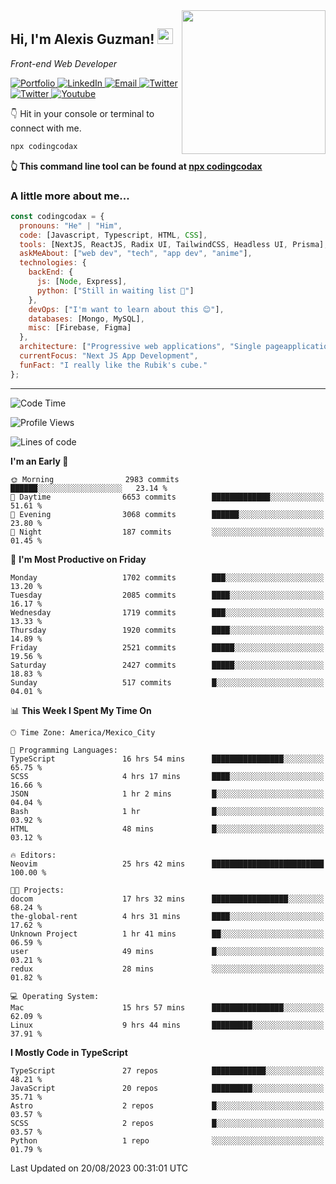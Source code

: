<img align='right' src="https://media.giphy.com/media/M9gbBd9nbDrOTu1Mqx/giphy.gif" width="230">
<h2>Hi, I'm Alexis Guzman! <img src="https://media.giphy.com/media/hvRJCLFzcasrR4ia7z/giphy.gif" width="25px"></h2>
<p><em>Front-end Web Developer</em></p>

<p>
  <a href='https://www.codingcodax.dev' target='_blank'>
    <img alt='Portfolio' src='https://img.shields.io/badge/Portfolio-black?logo=vercel&style=flat-square'>
  </a>
  <a href='https://linkedin.com/in/codingcodax' target='_blank'>
    <img alt='LinkedIn' src='https://img.shields.io/badge/LinkedIn-black?logo=LinkedIn&style=flat-square'>
  </a>
  <a href='mailto:codingcodax@gmail.com' target='_blank'>
    <img alt='Email' src='https://img.shields.io/badge/Email-black?logo=Gmail&style=flat-square'>
  </a>
  <a href='https://twitter.com/codingcodax' target='_blank'>
    <img alt='Twitter' src='https://img.shields.io/badge/Twitter-black?logo=Twitter&style=flat-square'>
  </a>
  <a href='https://www.instagram.com/codingcodax' target='_blank'>
    <img alt='Twitter' src='https://img.shields.io/badge/Instagram-black?logo=Instagram&style=flat-square'>
  </a>
  <a href='https://www.youtube.com/@codingcodax' target='_blank'>
    <img alt='Youtube' src='https://img.shields.io/badge/YouTube-black?logo=Youtube&style=flat-square'>
  </a>
</p>

👇 Hit in your console or terminal to connect with me.

```bash
npx codingcodax 
```
**👆 This command line tool can be found at [npx codingcodax](https://github.com/codingcodax/npx-codingcodax)**

<h3>A little more about me...</h3>

```javascript
const codingcodax = {
  pronouns: "He" | "Him",
  code: [Javascript, Typescript, HTML, CSS],
  tools: [NextJS, ReactJS, Radix UI, TailwindCSS, Headless UI, Prisma],
  askMeAbout: ["web dev", "tech", "app dev", "anime"],
  technologies: {
    backEnd: {
      js: [Node, Express],
      python: ["Still in waiting list 🥲"]
    },
    devOps: ["I'm want to learn about this 😊"],
    databases: [Mongo, MySQL],
    misc: [Firebase, Figma]
  },
  architecture: ["Progressive web applications", "Single pageapplications"],
  currentFocus: "Next JS App Development",
  funFact: "I really like the Rubik's cube."
};
```

---

<!--START_SECTION:waka-->
![Code Time](http://img.shields.io/badge/Code%20Time-1%2C637%20hrs%2051%20mins-blue)

![Profile Views](http://img.shields.io/badge/Profile%20Views-16-blue)

![Lines of code](https://img.shields.io/badge/From%20Hello%20World%20I%27ve%20Written-8.1%20million%20lines%20of%20code-blue)

**I'm an Early 🐤** 

```text
🌞 Morning                2983 commits        ██████░░░░░░░░░░░░░░░░░░░   23.14 % 
🌆 Daytime                6653 commits        █████████████░░░░░░░░░░░░   51.61 % 
🌃 Evening                3068 commits        ██████░░░░░░░░░░░░░░░░░░░   23.80 % 
🌙 Night                  187 commits         ░░░░░░░░░░░░░░░░░░░░░░░░░   01.45 % 
```
📅 **I'm Most Productive on Friday** 

```text
Monday                   1702 commits        ███░░░░░░░░░░░░░░░░░░░░░░   13.20 % 
Tuesday                  2085 commits        ████░░░░░░░░░░░░░░░░░░░░░   16.17 % 
Wednesday                1719 commits        ███░░░░░░░░░░░░░░░░░░░░░░   13.33 % 
Thursday                 1920 commits        ████░░░░░░░░░░░░░░░░░░░░░   14.89 % 
Friday                   2521 commits        █████░░░░░░░░░░░░░░░░░░░░   19.56 % 
Saturday                 2427 commits        █████░░░░░░░░░░░░░░░░░░░░   18.83 % 
Sunday                   517 commits         █░░░░░░░░░░░░░░░░░░░░░░░░   04.01 % 
```


📊 **This Week I Spent My Time On** 

```text
🕑︎ Time Zone: America/Mexico_City

💬 Programming Languages: 
TypeScript               16 hrs 54 mins      ████████████████░░░░░░░░░   65.75 % 
SCSS                     4 hrs 17 mins       ████░░░░░░░░░░░░░░░░░░░░░   16.66 % 
JSON                     1 hr 2 mins         █░░░░░░░░░░░░░░░░░░░░░░░░   04.04 % 
Bash                     1 hr                █░░░░░░░░░░░░░░░░░░░░░░░░   03.92 % 
HTML                     48 mins             █░░░░░░░░░░░░░░░░░░░░░░░░   03.12 % 

🔥 Editors: 
Neovim                   25 hrs 42 mins      █████████████████████████   100.00 % 

🐱‍💻 Projects: 
docom                    17 hrs 32 mins      █████████████████░░░░░░░░   68.24 % 
the-global-rent          4 hrs 31 mins       ████░░░░░░░░░░░░░░░░░░░░░   17.62 % 
Unknown Project          1 hr 41 mins        ██░░░░░░░░░░░░░░░░░░░░░░░   06.59 % 
user                     49 mins             █░░░░░░░░░░░░░░░░░░░░░░░░   03.21 % 
redux                    28 mins             ░░░░░░░░░░░░░░░░░░░░░░░░░   01.82 % 

💻 Operating System: 
Mac                      15 hrs 57 mins      ████████████████░░░░░░░░░   62.09 % 
Linux                    9 hrs 44 mins       █████████░░░░░░░░░░░░░░░░   37.91 % 
```

**I Mostly Code in TypeScript** 

```text
TypeScript               27 repos            ████████████░░░░░░░░░░░░░   48.21 % 
JavaScript               20 repos            █████████░░░░░░░░░░░░░░░░   35.71 % 
Astro                    2 repos             █░░░░░░░░░░░░░░░░░░░░░░░░   03.57 % 
SCSS                     2 repos             █░░░░░░░░░░░░░░░░░░░░░░░░   03.57 % 
Python                   1 repo              ░░░░░░░░░░░░░░░░░░░░░░░░░   01.79 % 
```




 Last Updated on 20/08/2023 00:31:01 UTC
<!--END_SECTION:waka-->
